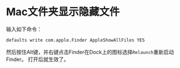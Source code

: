 # Mac文件夹显示隐藏文件

输入如下命令：
```sh
defaults write com.apple.Finder AppleShowAllFiles YES
```

然后按住Alt键，并右键点击Finder在Dock上的图标选择`Relaunch`重新启动Finder。
打开后就生效了。